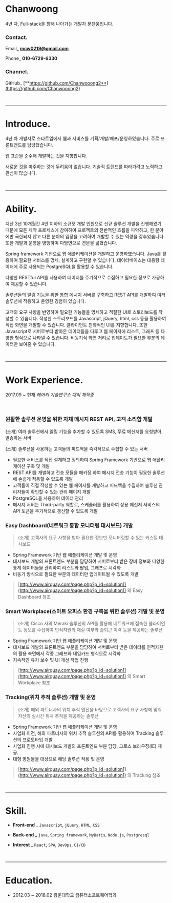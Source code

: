 # Chanwoong

4년 차, Full-stack을 향해 나아가는 개발자 문찬웅입니다.

### Contact.

Email_ **mcw0219@gmail.com**

Phone_ **010-6729-6330**

### Channel.

GitHub_ [**https://github.com/Chanwooong2**](https://github.com/Chanwooong2)

<br> 

---

# Introduce.

 4년 차 개발자로 스타트업에서 웹과 서비스를 기획/개발/배포/운영하였습니다. 주로 프론트앤드를 담당했습니다. 

웹 표준을 준수해 개발하는 것을 지향합니다.

새로운 것을 마주하는 것에 두려움이 없습니다. 기술적 트렌드를 따라가려고 노력하고 관심이 많습니다. 

<br> 

---

# Ability.

 지난 3년 10개월간 4인 이하의 소규모 개발 인원으로 신규 솔루션 개발을 진행해왔기 때문에 모든 제작 프로세스에 참여하여 프로젝트의 전반적인 흐름을 파악하고, 한 분야에만 국한되지 않고 다른 분야의 입장을 고려하여 개발할 수 있는 역량을 갖추었습니다. 또한 개발과 운영을 병행하며 다방면으로 견문을 넓혔습니다.

 Spring framework 기반으로 웹 애플리케이션을 개발하고 운영하였습니다. Java를 활용하여 필요한 서비스를 명세, 설계하고 구현할 수 있습니다. 데이터베이스는 대용량 데이터에 주로 사용되는 PostgreSQL을 활용할 수 있습니다.

 다양한 RESTful API를 사용하여 데이터를 주기적으로 수집하고 필요한 정보로 가공하여 제공할 수 있습니다.

 솔루션들의 알림 기능을 위한 통합 메시지 서버를 구축하고 REST API를 개발하여 여러 솔루션에 적용하고 운영한 경험이 있습니다.

 고객의 요구 사항을 반영하여 필요한 기능들을 명세하고 적절한 UI로 스토리보드를 작성할 수 있습니다. 작성한 스토리보드를 Javascript, jQuery, html, css 등을 활용하여 직접 화면을 개발할 수 있습니다. 클라이언트 친화적인 UI를 지향합니다. 또한 Javascript로 서버로부터 받아온 데이터들을 다루고 웹 페이지에 리스트, 그래프 등 다양한 형식으로 나타낼 수 있습니다. 비동기식 화면 처리로 업데이트가 필요한 부분의 데이터만 보여줄 수 있습니다.

<br> 

---

# Work Experience.
2017.09 ~ 현재 *에어키 기술연구소 대리 재직중*

<br>

### **원활한 솔루션 운영을 위한 자체 메시지 REST API, 고객 소리함 개발**

(소개) 여러 솔루션에서 알림 기능을 추가할 수 있도록 SMS, 무료 메신저를 요청받아 발송하는 서버

(소개) 솔루션을 사용하는 고객들의 피드백을 즉각적으로 수집할 수 있는 서버

- 필요한 서비스를 직접 설계하고 정의하여 Spring Framework 기반으로 웹 애플리케이션 구축 및 개발
- REST API를 개발하고 전송 모듈을 패키징 하여 메시지 전송 기능이 필요한 솔루션에 손쉽게 적용할 수 있도록 개발
- 고객들이 직접 작성할 수 있는 웹 페이지를 개발하고 피드백을 수집하여 솔루션 관리자들이 확인할 수 있는 관리 페이지 개발
- PostgreSQL을 사용하여 데이터 관리
- 메시지 서버는 Third-party 역할로, 스케줄러를 활용하여 상용 메신저 서비스의 API 토큰을 주기적으로 갱신할 수 있도록 개발

### **Easy Dashboard(네트워크 통합 모니터링 대시보드) 개발**

> (소개) 고객사의 요구 사항을 받아 필요한 정보만 모니터링할 수 있는 커스텀 대시보드

- Spring Framework 기반 웹 애플리케이션 개발 및 운영
- 대시보드 개발의 프론트엔드 부분을 담당하여 서버로부터 받은 장비 정보와 다양한 통계 데이터들을 관리하여 리스트와 팝업, 그래프로 시각화
- 비동기 방식으로 필요한 부분의 데이터만 업데이트될 수 있도록 개발

> [http://www.airquay.com/page.php?p_id=solution1](http://www.airquay.com/page.php?p_id=solution1) 의 Easy Dashboard 참조

### **Smart Workplace(스마트 오피스 환경 구축을 위한 솔루션) 개발 및 운영**

> (소개) Cisco 사의 Meraki 솔루션의 API를 활용해 네트워크에 접속한 클라이언트 정보를 수집하여 인적자원의 재실 여부와 출퇴근 이력 등을 제공하는 솔루션

- Spring Framework 기반 웹 애플리케이션 개발 및 운영
- 대시보드 개발의 프론트엔드 부분을 담당하여 서버로부터 받은 데이터를 인적자원의 활용 측면에서 각종 그래프와 네임카드 형식으로 시각화
- 지속적인 유지 보수 및 UI 개선 작업 진행

> [http://www.airquay.com/page.php?p_id=solution1](http://www.airquay.com/page.php?p_id=solution1) 의 Smart Workplace 참조

### **Tracking(위치 추적 솔루션) 개발 및 운영**

> (소개) 해외 파트너사의 위치 추적 엔진을 바탕으로 고객사의 요구 사항에 맞춰 자산의 실시간 위치 추적을 제공하는 솔루션

- Spring Framework 기반 웹 애플리케이션 개발 및 운영
- 사업화 이전, 해외 파트너사의 위치 추적 솔루션의 API를 활용하여 Tracking 솔루션의 프로토타입 개발
- 사업화 진행 시에 대시보드 개발의 프론트엔드 부분 담당, 크로스 브라우징(IE) 제공.
- 대형 병원들을 대상으로 해당 솔루션 적용 및 운영

> [http://www.airquay.com/page.php?p_id=solution1](http://www.airquay.com/page.php?p_id=solution1) 의 Tracking 참조

<br> 

---

# Skill.

- **Front-end** _ `Javascript`, `jQuery`, `HTML`, `CSS`
- **Back-end _** `java`, `Spring framework`, `MyBatis`, `Node.js`, `Postgresql`

- **Interest _** `React`, `SPA`, `DevOps`, `CI/CD`

<br> 

---

# Education.

- 2012.03 ~ 2018.02 광운대학교 컴퓨터소프트웨어학과
